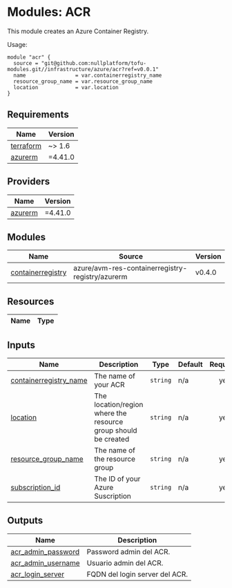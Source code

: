 # Modules: ACR

This module creates an Azure Container Registry.

Usage:


```
module "acr" {
  source = "git@github.com:nullplatform/tofu-modules.git//infrastructure/azure/acr?ref=v0.0.1"
  name                = var.containerregistry_name
  resource_group_name = var.resource_group_name
  location            = var.location
}
```



<!-- BEGIN_TF_DOCS -->
## Requirements

| Name | Version |
|------|---------|
| <a name="requirement_terraform"></a> [terraform](#requirement\_terraform) | ~> 1.6 |
| <a name="requirement_azurerm"></a> [azurerm](#requirement\_azurerm) | =4.41.0 |

## Providers

| Name | Version |
|------|---------|
| <a name="provider_azurerm"></a> [azurerm](#provider\_azurerm) | =4.41.0 |

## Modules

| Name | Source | Version |
|------|--------|---------|
| <a name="module_containerregistry"></a> [containerregistry](#module\_containerregistry) | azure/avm-res-containerregistry-registry/azurerm | v0.4.0 |

## Resources

| Name | Type |
|------|------|

## Inputs

| Name | Description | Type | Default | Required |
|------|-------------|------|---------|:--------:|
| <a name="input_containerregistry_name"></a> [containerregistry\_name](#input\_containerregistry\_name) | The name of your ACR | `string` | n/a | yes |
| <a name="input_location"></a> [location](#input\_location) | The location/region where the resource group should be created | `string` | n/a | yes |
| <a name="input_resource_group_name"></a> [resource\_group\_name](#input\_resource\_group\_name) | The name of the resource group | `string` | n/a | yes |
| <a name="input_subscription_id"></a> [subscription\_id](#input\_subscription\_id) | The ID of your Azure Suscription | `string` | n/a | yes |

## Outputs

| Name | Description |
|------|-------------|
| <a name="output_acr_admin_password"></a> [acr\_admin\_password](#output\_acr\_admin\_password) | Password admin del ACR. |
| <a name="output_acr_admin_username"></a> [acr\_admin\_username](#output\_acr\_admin\_username) | Usuario admin del ACR. |
| <a name="output_acr_login_server"></a> [acr\_login\_server](#output\_acr\_login\_server) | FQDN del login server del ACR. |
<!-- END_TF_DOCS -->